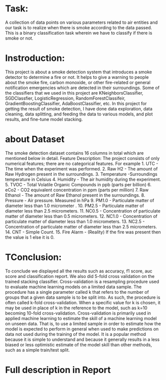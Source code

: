 <h1>Task:</h1> A collection of data points on various parameters related to air entities and our task is to realize when there is smoke according to the data passed. This is a binary classification task wherein we have to classify if there is smoke or not.

<h1>Instroduction:</h1> This project is about a smoke detection system that introduces a smoke detector to determine a fire or not. It helps to give a warning to people about the smoke fire, carbon monoxide, or other fire-related or general notification emergencies which are detected in their surroundings. Some of the classifiers that we used in this project are KNeighborsClassifier, SGDClassfier, LogisticRegression, RandomForestClassifeir, GradientBoostingClassifier, AdaBoostClassifier, etc. In this project for getting the result of smoke detection, I have done data exploration, data cleaning, data splitting, and feeding the data to various models, and plot results, and fine-tune model stacking.

<h1>about Dataset</h1>
The smoke detection dataset contains 16 columns in total which are mentioned below in detail.
Feature Description:
      The project consists of only numerical features; there are no categorical features. For example 
1.	UTC - The time when the experiment was performed.
2.	Raw H2 - The amount of Raw Hydrogen present in the surroundings.
3.	Temperature -Surroundings temperature in Celsius
4.	Humidity - The air humidity during the experiment.
5.	TVOC - Total Volatile Organic Compounds in ppb (parts per billion)
6.	eCo2 - CO2 equivalent concentration in ppm (parts per million)
7.	Raw Ethanol - The amount of Raw Ethanol present in the surroundings.
8.	Pressure - Air pressure. Measured in hPa
9.	PM1.0 - Particulate matter of diameter less than 1.0 micrometer .
10.	PM2.5 - Particulate matter of diameter less than 2.5 micrometers.
11.	NC0.5 - Concentration of particulate matter of diameter less than 0.5 micrometers.
12.	NC1.0 - Concentration of particulate matter of diameter less than 1.0 micrometers.
13.	NC2.5 - Concentration of particulate matter of diameter less than 2.5 micrometers.
14.	CNT - Simple Count.
15.	Fire Alarm - (Reality) If the fire was present then the value is 1 else it is 0.


<h1>TConclusion:</h1>
To conclude we displayed all the results such as accuracy, f1 score, auc score and classification report. We also did 5-fold cross validation on the trained stacking classifier. 
	Cross-validation is a resampling procedure used to evaluate machine learning models on a limited data sample.
	The procedure has a single parameter called k that refers to the number of groups that a given data sample is to be split into. As such, the procedure is often called k-fold cross-validation. When a specific value for k is chosen, it may be used in place of k in the reference to the model, such as k=10 becoming 10-fold cross-validation.
	Cross-validation is primarily used in applied machine learning to estimate the skill of a machine learning model on unseen data. That is, to use a limited sample in order to estimate how the model is expected to perform in general when used to make predictions on data not used during the training of the model.
	It is a popular method because it is simple to understand and because it generally results in a less biased or less optimistic estimate of the model skill than other methods, such as a simple train/test split.

 <h1>Full description in Report</h1>
